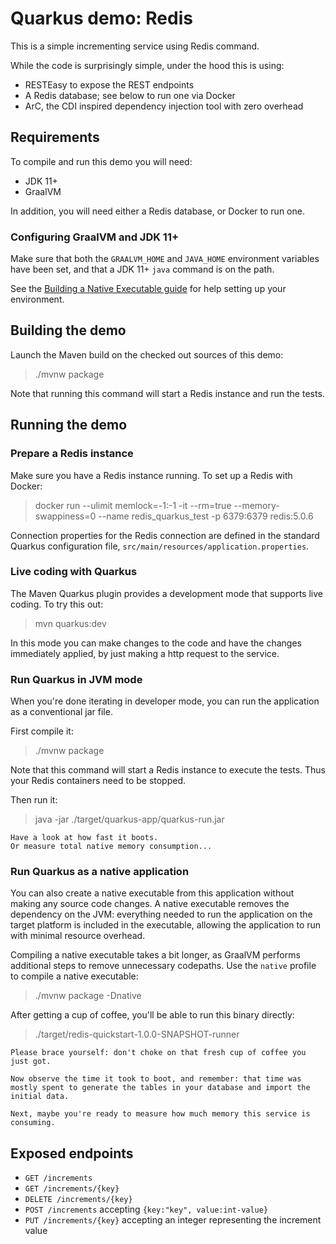 # Quarkus demo: Redis

This is a simple incrementing service using Redis command.

While the code is surprisingly simple, under the hood this is using:
 - RESTEasy to expose the REST endpoints
 - A Redis database; see below to run one via Docker
 - ArC, the CDI inspired dependency injection tool with zero overhead
 
## Requirements

To compile and run this demo you will need:

- JDK 11+
- GraalVM

In addition, you will need either a Redis database, or Docker to run one.

### Configuring GraalVM and JDK 11+

Make sure that both the `GRAALVM_HOME` and `JAVA_HOME` environment variables have
been set, and that a JDK 11+ `java` command is on the path.

See the [Building a Native Executable guide](https://quarkus.io/guides/building-native-image)
for help setting up your environment.

## Building the demo

Launch the Maven build on the checked out sources of this demo:

> ./mvnw package

Note that running this command will start a Redis instance and run the tests.

## Running the demo

### Prepare a Redis instance

Make sure you have a Redis instance running. To set up a Redis with Docker:

> docker run --ulimit memlock=-1:-1 -it --rm=true --memory-swappiness=0 --name redis_quarkus_test -p 6379:6379 redis:5.0.6

Connection properties for the Redis connection are defined in the standard Quarkus configuration file,
`src/main/resources/application.properties`.

### Live coding with Quarkus

The Maven Quarkus plugin provides a development mode that supports
live coding. To try this out:

>  mvn quarkus:dev

In this mode you can make changes to the code and have the changes immediately applied, by just making a http request to the service.

### Run Quarkus in JVM mode

When you're done iterating in developer mode, you can run the application as a
conventional jar file.

First compile it:

> ./mvnw package

Note that this command will start a Redis instance to execute the tests.
Thus your Redis containers need to be stopped.

Then run it:

> java -jar ./target/quarkus-app/quarkus-run.jar

    Have a look at how fast it boots.
    Or measure total native memory consumption...

### Run Quarkus as a native application

You can also create a native executable from this application without making any
source code changes. A native executable removes the dependency on the JVM:
everything needed to run the application on the target platform is included in
the executable, allowing the application to run with minimal resource overhead.

Compiling a native executable takes a bit longer, as GraalVM performs additional
steps to remove unnecessary codepaths. Use the  `native` profile to compile a
native executable:

> ./mvnw package -Dnative

After getting a cup of coffee, you'll be able to run this binary directly:

> ./target/redis-quickstart-1.0.0-SNAPSHOT-runner

    Please brace yourself: don't choke on that fresh cup of coffee you just got.
    
    Now observe the time it took to boot, and remember: that time was mostly spent to generate the tables in your database and import the initial data.
    
    Next, maybe you're ready to measure how much memory this service is consuming.

## Exposed endpoints
 - `GET /increments`
 - `GET /increments/{key}`
 - `DELETE /increments/{key}`
 - `POST /increments` accepting `{key:"key", value:int-value}`
 - `PUT /increments/{key}`  accepting an integer representing the increment value

